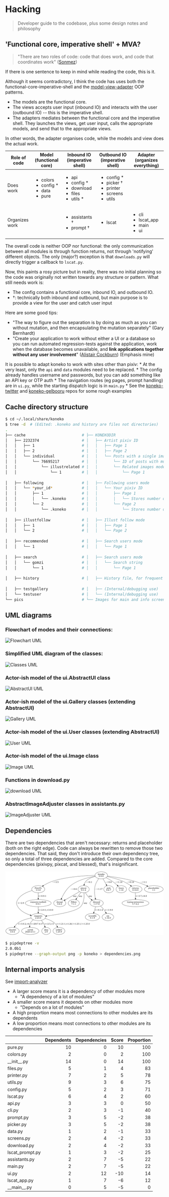# Hacking

> Developer guide to the codebase, plus some design notes and philosophy

## 'Functional core, imperative shell' + MVA?

> "There are two roles of code: code that does work, and code that coordinates work" ([Sonmez](https://simpleprogrammer.com/there-are-only-two-roles-of-code/))

If there is one sentence to keep in mind while reading the code, this is it.

Although it seems contradictory, I think the code has uses both the functional-core-imperative-shell and the [model-view-adapter](https://en.wikipedia.org/wiki/Model%E2%80%93view%E2%80%93adapter) OOP patterns.
* The models are the functional core.
* The views accepts user input (inbound IO) and interacts with the user (outbound IO) -- this is the imperative shell.
* The adapters mediates between the functional core and the imperative shell. They launches the views, get user input, calls the appropriate models, and send that to the appropriate views. 

In other words, the adapter organises code, while the models and view does the actual work.

<table>
<thead>
  <tr>
    <th>Role of code</th>
    <th>Model (functional core)</th>
    <th>Inbound IO (imperative shell)</th>
    <th>Outbound IO (imperative shell)<br></th>
    <th>Adapter (organizes everything)</th>
  </tr>
</thead>
<tbody>
  <tr>
    <td>Does work</td>
    <td><ul>
        <li>colors</li>
        <li>config *</li>
        <li>data</li>
        <li>pure</li>
    </ul></td>
    <td><ul>
        <li>api</li>
        <li>config *</li>
        <li>download</li>
        <li>files</li>
        <li>utils *</li>
    </ul></td>
    <td><ul>
        <li>config *</li>
        <li>picker †</li>
        <li>printer</li>
        <li>screens</li>
        <li>utils</li>
    </ul></td>
    <td></td>
  </tr>
  <tr>
    <td>Organizes work</td>
    <td></td>
    <td><ul>
        <li>assistants †</li>
        <li>prompt †</li>
    </ul></td>
    <td><ul>
        <li>lscat</li>
    </ul></td>
    <td><ul>
        <li>cli</li>
        <li>lscat_app</li>
        <li>main</li>
        <li>ui</li>
    </ul></td>
  </tr>
</tbody>
</table>

The overall code is neither OOP nor functional: the only communication between all modules is through function returns, not through 'notifying' different objects. The only (major?) exception is that `downloads.py` will directly trigger a callback to `lscat.py`.

Now, this paints a rosy picture but in reality, there was no initial planning so the code was originally not written towards any structure or pattern. What still needs work is:
* The config contains a functional core, inbound IO, and outbound IO.
* †: technically both inbound and outbound, but main purpose is to provide a view for the user and catch user input

Here are some good tips:
* "The way to figure out the separation is by doing as much as you can without mutation, and then encapsulating the mutation separately" (Gary Bernhardt)
* "Create your application to work without either a UI or a database so you can run automated regression-tests against the application, work when the database becomes unavailable, and **link applications together without any user involvement**" ([Alistair Cockburn](https://github.com/jschairb/sandbox/wiki/HexagonalArchitecture)) (Emphasis mine)

It is possible to adapt koneko to work with sites other than pixiv:
    * At the very least, only the `api` and `data` modules need to be replaced.
    * The config already handles username and passwords, but you can add something like an API key or OTP auth
    * The navigation routes (eg pages, prompt handling) are in `ui.py`, while the starting dispatch logic is in `main.py`
    * See the [koneko-twitter](https://github.com/twenty5151/koneko-twitter) and [koneko-gelbooru](https://github.com/twenty5151/koneko-gelbooru/) repos for some rough examples


## Cache directory structure

```sh
$ cd ~/.local/share/koneko
$ tree -d  # (Edited: .koneko and history are files not directories)
.
├── cache                         # ├── KONEKODIR
│   ├── 2232374                   # │   ├── Artist pixiv ID                             ├── Mode 1 and 2
│   │   ├── 1                     # │   │   ├── Page 1                                  │   ├── Mode 1
│   │   ├── 2                     # │   │   ├── Page 2                                  │   ├── Mode 1
│   │   └── individual            # │   │   └── Posts with a single image               │   └── Mode 2
│   │       └── 76695217          # │   │       └── ID of posts with multiple images    │       ├── Mode 2
│   │           └── illustrelated # │   │       └── Related images mode                 │       └── Mode 6
│   │               └── 1         # │   │           └── Page 1                          │           └── Mode 6

│   ├── following                 # │   ├── Following users mode                        ├── Mode 3
│   │   └── *your_id*             # │   │   └── Your pixiv ID                           │
│   │       ├── 1                 # │   │       ├── Page 1                              │
│   │       │   └── .koneko       # │   │       │   └── Stores number of artists info   │
│   │       └── 2                 # │   │       └── Page 2                              │
│   │           └── .koneko       # │   │           └── Stores number of artists info   │

│   ├── illustfollow              # │   ├── Illust follow mode                          ├── Mode 5
│   │   ├── 1                     # │   │   ├── Page 1                                  │
│   │   └── 2                     # │   │   └── Page 2                                  │

│   ├── recommended               # │   ├── Search users mode                           ├── Mode 6
│   │   └── 1                     # │   │   └── Page 1

│   ├── search                    # │   ├── Search users mode                           ├── Mode 4
│   │   └── gomzi                 # │   │   └── Search string
│   │       └── 1                 # │   │       └── Page 1

│   ├── history                   # │   ├── History file, for frequent "mode"

│   ├── testgallery               # │   ├── (Internal/debugging use)
│   └── testuser                  # │   └── (Internal/debugging use)
└── pics                          # └── Images for main and info screen
```


## UML diagrams

### Flowchart of modes and their connections:

![Flowchart UML](http://plantuml.com:80/plantuml/png/bPLFYy8m4CNl-HG1pnxyUn9nNLXPTc5XFIuYeHrhQDf8qhBuxRU9IMsQiR97Ex-ycNbzgHjTCLNLXI14vxoyCCKAMcj8c8RLYgtNMvRacP9rcRvA8HNzvDcvskVNhQW1EyAn8mNi5429yQUO_pYpd6EiZjb4yK9BLBcCwI-Ld7cAmGg3MPcXEoeGCRwJ8YN4CVH5LLnNnum90UeweTRBjlfUi0ocrBhLFdoJGiXVNcP7PW_h6RNsjC0UM3E_hywfDUIkAKJTT3nvbGMr5hJrRn2iWlJ8JMyzCMMxHmT8P550cKAwfDOHGk93uv-HsVGmNhijxZlRA4teA8X8P4GZq0KEolner6wdd_EF6azDOnyqNCLLEnB-HOHb9qXy6HcXRqo0TleCSBc9-HF6nVi9TOir2lLCcj5RMuA5hJjJpq3Kq1PsPWvgrXTdwwmtqfpwBKaKyD21_an3UDjkZexUKKN3jA3EL89Sgy1n7wGXJC2fSkCiq77-9-TlJD-FS8MbMS5-mSABRNNCy_3cBHzYqMq9Id7YDes4-KFv0m00)

### Simplified UML diagram of the classes:

![Classes UML](http://plantuml.com:80/plantuml/png/rLdTZzGs47_FNn6fBx1xYNZZ1Pr08DgJMXL1wGkgB6_YtJNdnAdjt76Y-xzt_9NOiHDGYqIBX5ZFs3FZttmwF9SA2pLsh2WKLOoKjxmdjxmey44gWHjLDWnBMNQOzlKBH_kPyw5yzkpHYwjIaFRnzVNdeeG_UoFhqMEpg3vx2HSq2DuD2es28IuGRVqMpMY8b1Ed7yRfFBh3ZBPOaPWSY3rnf3ZgU4k0UIcAq5AXg5I_0ClOQkshwvjkOAGZlP9rFPkGjsqfVS3DBJuH8zy9v8UF112YZ8rIeIDdZD-R4uY1Ldqe0rir3bNEo9Mz7ywqRKd_HxMgPkcgaKvItjzat5JNRycV8mLIYPKIz30guk4ePtXBYqnA1vzWP5IbFFtFBH41Ez1s86TyH_aelBRvu40_qJi16udCU1h-KjwZ0pboGS1Zv4XKSqxt3OBs2WtW9OYP8tSRwlebxphU9_gZUDttv9CzwmcWH--M8H7Y1Gj94EvRrFBxdd4SHhCr32MY174RBrlU-X4pHiH3rcLfvCR-IPoIUgBQXd4DlFSz1RTuoEuekKUq2n4vW29_qTaNPu284PTUAVipOAzeSpaJDXXS5b7xbqcJ51oVvPfZqYS0xULLsJpWVXCrb8cqVTxMsC8C65M9iB41ZPBesW7NcAoxCTdwsYJhTxHn3sNC6NcoLg26Sz5ABoBbzsDdF9AfKRjA1tsLe5yKAyKfE901f2XoqV-lZYpC2bh2xn2vR_YtR0hs-AztH0ZQakXqhgjTfXOoqhY1cAGQm3OZEUIqL0uCFzYCYy9B4t81jVTbAShIFHz87rDCaOeeKy6BgF8C3ZsEZ251fgZvE7Q3HY8iSepWkxagw1tRbV5BxN7fi2Blnhg-NW8OByqE3raH8Rh5UbRNsVeJnfGDJTgVtaC1aDyjiYmpcPSkeQdl21RD-HlRUTdsO1wUxJCPEuEQ7qkCut_pEcb5JOgvBk9XYWMMV5j5mtXWjA7gmQqVO2IntMDZalDc_6SdWxcHJC7nfPvkBbMajvpBUUplpQs1kugDwDkj2byBlrrUHpB9CTbWDTdtcqKvux9eO8PMh8Kbz1FfYS2A2mlkEEZCdfAGzdA0zX3ak5LkbBvo3K1kn6ciTrQs9KvV-n-9B5QGgLRLh9uGz7HM-ND56XsxMdkkNbUJcILsDID7jQ9X5PRmeNQzSjXtVvkTyGHW1iWWRHtPZsGfn_GeJpUCG4Hf8ZOmAAcuvaGi_IiFXOg_ueWvatkIxtGng78tpBTvjp-wzxHxfG_lAktBgahWNUs8goTMvjkLQrocCK5Ntzh5rYlulPv0-z9KM9Y-tL8R2LLNdTsQ7u-IABSmWnHqPxUSXhvWFoZLEsImx757PAQYxEDtp4g5DoAqaH8rk3aJHsr68U0Uo4Ban9lfwwFalTTW7JV9teDbGVaoC9afB01fN_f3Nh-rqlbY8YzmCylWui0vmBNuqTg-WPXLTwICQA0SKI-3FMviFWNWUm0q9RgGZgt_lTDf6xlRY4ifxZTCq5GD70O6Vp_1DO8m63MXOHPgGqZ67eETho86lw_xY3M16dx4Yk0D60kWmvOSG1wGO_33xs6f6m9kx905OqOkk4z7r9ctcSl4tWi-Z-NzwBvwBSHfMn2MLlNy5hotRhsdwepWelPvbXGlL-qopw950iyRtTCgIeTKZ1kf4eNsOP04n4BUsYvVXF40cjxS_6G-eUYHh7pqxkg7rw-VFdtov77v3le68mgW2aVxdYgAMSdu2Lg57t50qFmBGPQC95Yhio2uTOG6N0c93ZASwwEFu_WUKuMCyCbVR-shOV9K_5bcVgHp1GC0QNqPR8d2b7dsqNT26mwBZqZIjBmiAsvm2-QiDFZegRzbni1MbMcVmK0GlG2AuZdfM_r_3Ny3)


### Actor-ish model of the ui.AbstractUI class
  
![AbstractUI UML](http://plantuml.com:80/plantuml/png/VLLDRzim3BthLt2t1aqFQRQBWNGjsai7h0rQz6oeDfCGaILFajC6o_xx95bs_94c9uQFugCUIVdMMAvjLGXcoGg4ktTZDS_isoDS52f70xCfpAVmVGe_9emvH6buCwWPMopWjui0Wm8pIqh2Oi4y15StK15SNYQ30EQyLmxqGGdScIsiNBRA7w6yveCPA2dsavWeP4fWIP-qSp4ivvQ_SuFW3PPfv3RQFlLDC1CeECcqv7OJlRoig-4Vd6mgr9hanUI89V3hzVa9DFwfq5YcqLPQDZvJAccmb_xLQU24QR5OXZ0Pjp4msEwAUGvUpgtJAsPG7r8edYVm42sWWg_HU6bf5wuJ0TOORS9mYKSV3jSkJE8ufC5dDLuVQoL_85CAlgyfONOUlluw-poouxZeioddtID7lThefIPfWUHAiRLMLGcbnXNQR4DopS3zZcq8MaZyj6cbHS1Yttg-VlzxRUuSwRUwppDkTmSVDxDqrmmHOsMyzvHYAFDcvfPQ5QLbXyCXhDUJkqh8U6Ap0hRqR3q5ezucJjNKAUWaDRMcTTL-eRgwrjmjwLBZZbHblY8k8vvwtArHBFqiSPFx1OD8uwGw0ErInWT28-nL1QRI-BDp8e5x9LUa2zu-AaslxWLo3Lo8K9r9Cvvji2dn1SDZPy0_D6rDpoNAE9xZkeuW6unUSARKjcxutv_47FuAajj_trgs_jQVOEm735dzN4S2Rmx7iB7IkfeTQbeHUbrFl2udHh4p2hTkBFrdWR7_)
  
### Actor-ish model of the ui.Gallery classes (extending AbstractUI)

![Gallery UML](http://plantuml.com:80/plantuml/png/RL71QiCm3BthAtHCA3liq4iWeuD2Fw1iLwFL9dWuLh0LIY0VFzjnM3TwilJq93q_dQ9Ga7bq85QSmGivPyA28siJiSaFlY9vZSSMW6x20J-Y2G1zZv_MtD6ED1Xi1aRXckIk5liUCXDVtd2sU3Xq3tn8IC87JKAbD74KzHtPGp0o1_y0PCuNHOCsHt0BXcHFjZ4bxl2Qn2NHlvrRDOley6pZv6Y9V_Phldl7f8k4yvuKHXFRAcLNL60r1HudQLfOrnMA2nV6PA6DKlvTFJiYUxSyCs5WjT5L9gP1_wserJcrAQltxS_HzuBMessIJiRhV4-07m00)


### Actor-ish model of the ui.User classes (extending AbstractUI)
  
![User UML](http://plantuml.com:80/plantuml/png/TOun2iCm40JxUyMMDYPLKWKKdCelI2q4Ee90jk1qAW9wl2KbRTgPMTWrgnCjUoGD6Xclp98nxSaphaY2sqn4nc1BQ678Yk6CePxYya09M9Oxtib-0zk3QQR6c_LEtV0_MThA1a_2MkJuGv-3RYv6bW_LMjk7bG_VVnAT)


### Actor-ish model of the ui.Image class

![Image UML](http://plantuml.com:80/plantuml/png/bLHDJyCm3BtdLvWRQ73XMAbeIBk0n3PfshaAZJiYkYJ4ITd4-Eya_Tf71nezLCvxp-wp7NLCZbldroLpqfK8Jsk-GdZH0XbBqpe0mX9p9xM2D6KyTzh2aj2o-8Ax1_0IHgEaqTwpS0fOv19uf7SeWjn7fHG76GdCvKPM4MmIk6cgF2zcKx3uuP4Si-YyLHr6HYj29hZZhvmmv8QeJQ_Z11R17D9Usv12VwfISv70f8r0nZufTYChxh2NC853hBKnaMHAlgKc-HQCbSg5aoeqs-rszS1c1bN3ns6TJ6XFTYKZWWA-IgdUlw_wAiSsprGw5WpQxAAifhCAhImaYkkRVpNSsvdYnlrgHGKoCu4BrKzzSDggFElTa95AeRtOHYpNtwM_fh-osXkOMopGvM-rfNOo49w36x9tBDUhpDko5hJB6E0NjnF5G_iHFTVMYQS4baOS2h3T6p5KWrs49YkfFO4vlmxJyjrABhsxu_2j-1jWFm00)


### Functions in download.py

![download UML](http://plantuml.com:80/plantuml/png/ZLDRZi8m3FpFANg1SWJ4JQBG632RE57gBaBYy3osD8GurNvLcV7OrdYw6zaadhnJZEoWi-52BXYxYLUbmluC0tT8oFfDl44pNcbOK9s0Z8S6IM6T7oCIGIhP0pg6f0tPQlOYl22VD2Sp_6JrGax9IPZ-XOG7XBeRUdC4FOIGxDWWQV9AJTZrJxo_RR-yALvpqRPXbOX-QIGFMjx-MoemYrPsLaJpl8Yb9uthod3BfPoPbTQvI7sUkEldjSIxlzWY9M82oh9y_Xgg6kQ85SiNCrl4XtQEO4p1HrP_dyUiMxNM7DcLYbTkTq3s-QVV0G00)


### AbstractImageAdjuster classes in assistants.py

![ImageAdjuster UML](http://plantuml.com:80/plantuml/png/vLL1JiCm4Bpd5JbI5V82LBK28RWWn8LoifnusooAdM2lMw3qxwHDavROBZqWSI2tU3RnpEoiFJR4DLbPH15F3McUKPmLt9XuidkzatmE4_5Y3O6EBo_F9kUn1Z4OZLPHN3z9yWYl5kkbc1DfJ2s1IP8jDenNxL_NCULMfefZmGn-W8kRl5oocLMP1q81hE0f51vi8u2PYcTW-eHIoFa2IwixGliFDLIbfhD1VrtoznIOB1V0R7KK5kLIXGf0SmCks6baNC-DYsiWgnKZtyve6AhA4blm0iKEJvAhKifIxQMsIhU-r5NhO6SVk12evjwUticg00cAzgrqZ1vwfBe2mhJxExICcu9xMDQSWiawI80eCtSDPjmMnDuSP8PAC86oYLhjJcFAj7NZY0FU1FTZsy_gzvnvqnN8b3SiZJ7eakjSw6iFANx-Hue3XzddXQqk-lCGEVFHb4r_m5i_dNcxgTbiDxx6Me31UbfF6xcWaOUUUORGVygSC9fTDZhAJoWe__M41C-IVKnSAhU0yvp-YClH0BaDZdmzxnLlhJsbi14UHMDGOdDJVm40)


## Dependencies

There are two dependencies that aren't necessary: returns and placeholder (both on the right edge). Code can always be rewritten to remove those two dependencies. That said, they don't introduce their own dependency tree, so only a total of three dependencies are added. Compared to the core dependencies (pixivpy, pixcat, and blessed), that's insignificant.

![dep tree](dependencies.png)

```sh
$ pipdeptree -v
2.0.0b1
$ pipdeptree --graph-output png -p koneko > dependencies.png
```

## Internal imports analysis

See [import-analyzer](https://github.com/twenty5151/import-analyzer/)

* A larger score means it is a dependency of other modules more
    * "A dependency of a lot of modules"
* A smaller score means it depends on other modules more
    * "Depends on a lot of modules"
* A high proportion means most connections to other modules are its dependents
* A low proportion means most connections to other modules are its dependencies

|                 |   Dependents |   Dependencies |   Score |   Proportion |
|:----------------|-------------:|---------------:|--------:|-------------:|
| pure.py         |           10 |              0 |      10 |          100 |
| colors.py       |            2 |              0 |       2 |          100 |
| \_\_init\_\_.py |           14 |              0 |      14 |          100 |
| files.py        |            5 |              1 |       4 |           83 |
| printer.py      |            7 |              2 |       5 |           78 |
| utils.py        |            9 |              3 |       6 |           75 |
| config.py       |            5 |              2 |       3 |           71 |
| lscat.py        |            6 |              4 |       2 |           60 |
| api.py          |            3 |              3 |       0 |           50 |
| cli.py          |            2 |              3 |      -1 |           40 |
| prompt.py       |            3 |              5 |      -2 |           38 |
| picker.py       |            3 |              5 |      -2 |           38 |
| data.py         |            1 |              2 |      -1 |           33 |
| screens.py      |            2 |              4 |      -2 |           33 |
| download.py     |            2 |              4 |      -2 |           33 |
| lscat_prompt.py |            1 |              3 |      -2 |           25 |
| assistants.py   |            2 |              7 |      -5 |           22 |
| main.py         |            2 |              7 |      -5 |           22 |
| ui.py           |            2 |             12 |     -10 |           14 |
| lscat_app.py    |            1 |              7 |      -6 |           12 |
| \_\_main\_\_.py |            0 |              5 |      -5 |            0 |
